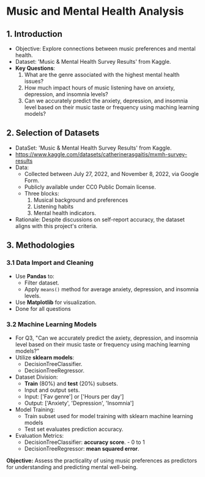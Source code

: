 # Music and Mental Health Analysis

## 1. Introduction

- Objective: Explore connections between music preferences and mental health.
- Dataset: 'Music & Mental Health Survey Results' from Kaggle.
- **Key Questions**:
  1. What are the genre associated with the highest mental health issues?
  2. How much impact hours of music listening have on anxiety, depression, and insomnia levels?
  3. Can we accurately predict the anxiety, depression, and insomnia level based on their music taste or frequency using maching learning models?


## 2. Selection of Datasets

- DataSet: 'Music & Mental Health Survey Results' from Kaggle.
- https://www.kaggle.com/datasets/catherinerasgaitis/mxmh-survey-results
- Data:
  - Collected between July 27, 2022, and November 8, 2022, via Google Form.
  - Publicly available under CC0 Public Domain license.
  - Three blocks:
    1. Musical background and preferences
    2. Listening habits
    3. Mental health indicators.
- Rationale: Despite discussions on self-report accuracy, the dataset aligns with this project's criteria.

## 3. Methodologies

### 3.1 Data Import and Cleaning

- Use **Pandas** to:
  - Filter dataset.
  - Apply `means()` method for average anxiety, depression, and insomnia levels.
- Use **Matplotlib** for visualization.
- Done for all questions

### 3.2 Machine Learning Models
- For Q3, "Can we accurately predict the axiety, depression, and insomnia level based on their music taste or frequency using maching learning models?"
- Utilize **sklearn models**:
  - DecisionTreeClassifier.
  - DecisionTreeRegressor.
- Dataset Division:
  - **Train** (80%)  and **test** (20%) subsets.
  - Input and output sets.
  -   Input: ['Fav genre'] or ['Hours per day']
  -   Output: ['Anxiety', 'Depression', 'Insomnia']
- Model Training:
  - Train subset used for model training with sklearn machine learning models
  - Test set evaluates prediction accuracy.
- Evaluation Metrics:
  - DecisionTreeClassifier: **accuracy score**. - 0 to 1
  - DecisionTreeRegressor: **mean squared error**.

**Objective:** Assess the practicality of using music preferences as predictors for understanding and predicting mental well-being.
